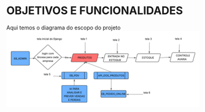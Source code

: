 # OBJETIVOS E FUNCIONALIDADES
Aqui temos o diagrama do escopo do projeto
![Escopo](../docs/docs_img/obj.png)
